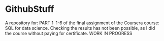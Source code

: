 # GithubStuff
A repository for:
PART 1: 1-6 of the final assignment of the Coursera course: SQL for data science.
Checking the results has not been possible, as I did the course without paying for certificate.
WORK IN PROGRESS
